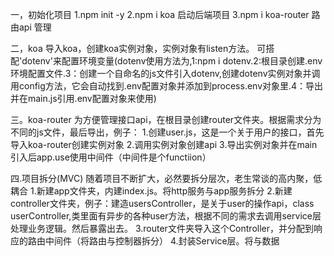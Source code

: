 一，初始化项目
 1.npm init -y
 2.npm i koa 启动后端项目
 3.npm i koa-router 路由api 管理

 二，koa
 导入koa，创建koa实例对象，实例对象有listen方法。
 可搭配'dotenv'来配置环境变量(dotenv使用方法为,1:npm i dotenv.2:根目录创建.env环境配置文件.3：创建一个自命名的js文件引入dotenv,创建dotenv实例对象并调用config方法，它会自动找到.env配置对象并添加到process.env对象里.4：导出并在main.js引用.env配置对象来使用)

 三。koa-router
 为方便管理接口api，在根目录创建router文件夹。根据需求分为不同的js文件，最后导出，例子：
 1.创建user.js，这是一个关于用户的接口，首先导入koa-router创建实例对象
 2.调用实例对象创建api
 3.导出实例对象并在main引入后app.use使用中间件（中间件是个functiion）

 四.项目拆分(MVC)
随着项目不断扩大，必然要拆分层次，老生常谈的高内聚，低耦合
1.新建app文件夹，内建index.js。将http服务与app服务拆分
2.新建controller文件夹，例子：建造usersController，是关于user的操作api，class userController,类里面有异步的各种user方法，根据不同的需求去调用service层处理业务逻辑。然后暴露出去。
3.router文件夹导入这个Controller，并分配到响应的路由中间件（将路由与控制器拆分）
4.封装Service层。将与数据
